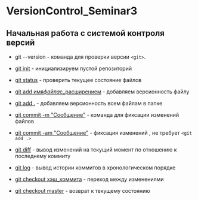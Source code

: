 # VersionControl_Seminar3

## Начальная работа с системой контроля версий

- git --version - команда для проверки версии `<git>`.

- [git init](https://www.atlassian.com/ru/git/tutorials/setting-up-a-repository/git-init) - инициализируем пустой репозиторий

- [git status](https://www.atlassian.com/git/tutorials/inspecting-a-repository#:~:text=The%20git%20status%20command%20displays,regarding%20the%20committed%20project%20history.) - проверить текущее состояние файлов

- [git add имя*файла*с_расширением](https://www.atlassian.com/git/tutorials/saving-changes) - добавляем версионность файлу

- [git add .](https://www.atlassian.com/git/tutorials/saving-changes) - добавляем версионность всем файлам в папке

- [git commit -m "Сообщение"](https://www.atlassian.com/git/tutorials/saving-changes/git-commit) - команда для фиксации изменений файлов

- [git commit -am "Сообщение"](https://www.atlassian.com/git/tutorials/saving-changes/git-commit) - фиксация изменений , не требует `<git add .>`

- [git diff](https://www.atlassian.com/git/tutorials/saving-changes/git-diff) - вывод изменений на текущий момент по отношению к последнему коммиту

- [git log](https://www.atlassian.com/git/tutorials/git-log) - вывод истории коммитов в хронологическом порядке

- [git checkout хэш_коммита](https://www.atlassian.com/git/tutorials/using-branches/git-checkout) - переход между изменениями

- [git checkout master](https://www.atlassian.com/git/tutorials/using-branches/git-checkout) - возврат к текущему состоянию
